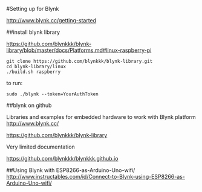 #Setting up for Blynk

http://www.blynk.cc/getting-started



##install blynk library

<https://github.com/blynkkk/blynk-library/blob/master/docs/Platforms.md#linux-raspberry-pi>

	git clone https://github.com/blynkkk/blynk-library.git
	cd blynk-library/linux
	./build.sh raspberry

to run:  

	sudo ./blynk --token=YourAuthToken

##blynk on github

Libraries and examples for embedded hardware to work with Blynk platform <http://www.blynk.cc/>

<https://github.com/blynkkk/blynk-library>

Very limited documentation

<https://github.com/blynkkk/blynkkk.github.io>

##Using Blynk with ESP8266-as-Arduino-Uno-wifi/
<http://www.instructables.com/id/Connect-to-Blynk-using-ESP8266-as-Arduino-Uno-wifi/>
